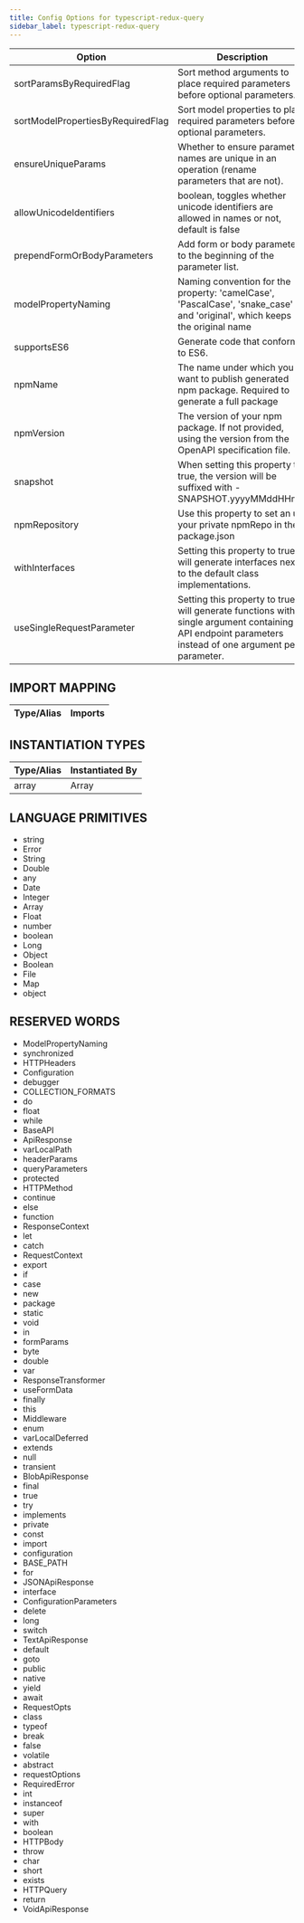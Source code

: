 ```yaml
---
title: Config Options for typescript-redux-query
sidebar_label: typescript-redux-query
---
```


| Option | Description | Values | Default |
| ------ | ----------- | ------ | ------- |
|sortParamsByRequiredFlag|Sort method arguments to place required parameters before optional parameters.| |true|
|sortModelPropertiesByRequiredFlag|Sort model properties to place required parameters before optional parameters.| |true|
|ensureUniqueParams|Whether to ensure parameter names are unique in an operation (rename parameters that are not).| |true|
|allowUnicodeIdentifiers|boolean, toggles whether unicode identifiers are allowed in names or not, default is false| |false|
|prependFormOrBodyParameters|Add form or body parameters to the beginning of the parameter list.| |false|
|modelPropertyNaming|Naming convention for the property: 'camelCase', 'PascalCase', 'snake_case' and 'original', which keeps the original name| |camelCase|
|supportsES6|Generate code that conforms to ES6.| |false|
|npmName|The name under which you want to publish generated npm package. Required to generate a full package| |null|
|npmVersion|The version of your npm package. If not provided, using the version from the OpenAPI specification file.| |1.0.0|
|snapshot|When setting this property to true, the version will be suffixed with -SNAPSHOT.yyyyMMddHHmm| |false|
|npmRepository|Use this property to set an url your private npmRepo in the package.json| |null|
|withInterfaces|Setting this property to true will generate interfaces next to the default class implementations.| |false|
|useSingleRequestParameter|Setting this property to true will generate functions with a single argument containing all API endpoint parameters instead of one argument per parameter.| |true|

## IMPORT MAPPING

| Type/Alias | Imports |
| ---------- | ------- |


## INSTANTIATION TYPES

| Type/Alias | Instantiated By |
| ---------- | --------------- |
|array|Array|


## LANGUAGE PRIMITIVES

<ul data-columns="2" style="list-style-type: disc;-webkit-columns:2;-moz-columns:2;columns:2;-moz-column-fill:auto;column-fill:auto"><li>string</li>
<li>Error</li>
<li>String</li>
<li>Double</li>
<li>any</li>
<li>Date</li>
<li>Integer</li>
<li>Array</li>
<li>Float</li>
<li>number</li>
<li>boolean</li>
<li>Long</li>
<li>Object</li>
<li>Boolean</li>
<li>File</li>
<li>Map</li>
<li>object</li>
</ul>

## RESERVED WORDS

<ul data-columns="2" style="list-style-type: disc;-webkit-columns:2;-moz-columns:2;columns:2;-moz-column-fill:auto;column-fill:auto"><li>ModelPropertyNaming</li>
<li>synchronized</li>
<li>HTTPHeaders</li>
<li>Configuration</li>
<li>debugger</li>
<li>COLLECTION_FORMATS</li>
<li>do</li>
<li>float</li>
<li>while</li>
<li>BaseAPI</li>
<li>ApiResponse</li>
<li>varLocalPath</li>
<li>headerParams</li>
<li>queryParameters</li>
<li>protected</li>
<li>HTTPMethod</li>
<li>continue</li>
<li>else</li>
<li>function</li>
<li>ResponseContext</li>
<li>let</li>
<li>catch</li>
<li>RequestContext</li>
<li>export</li>
<li>if</li>
<li>case</li>
<li>new</li>
<li>package</li>
<li>static</li>
<li>void</li>
<li>in</li>
<li>formParams</li>
<li>byte</li>
<li>double</li>
<li>var</li>
<li>ResponseTransformer</li>
<li>useFormData</li>
<li>finally</li>
<li>this</li>
<li>Middleware</li>
<li>enum</li>
<li>varLocalDeferred</li>
<li>extends</li>
<li>null</li>
<li>transient</li>
<li>BlobApiResponse</li>
<li>final</li>
<li>true</li>
<li>try</li>
<li>implements</li>
<li>private</li>
<li>const</li>
<li>import</li>
<li>configuration</li>
<li>BASE_PATH</li>
<li>for</li>
<li>JSONApiResponse</li>
<li>interface</li>
<li>ConfigurationParameters</li>
<li>delete</li>
<li>long</li>
<li>switch</li>
<li>TextApiResponse</li>
<li>default</li>
<li>goto</li>
<li>public</li>
<li>native</li>
<li>yield</li>
<li>await</li>
<li>RequestOpts</li>
<li>class</li>
<li>typeof</li>
<li>break</li>
<li>false</li>
<li>volatile</li>
<li>abstract</li>
<li>requestOptions</li>
<li>RequiredError</li>
<li>int</li>
<li>instanceof</li>
<li>super</li>
<li>with</li>
<li>boolean</li>
<li>HTTPBody</li>
<li>throw</li>
<li>char</li>
<li>short</li>
<li>exists</li>
<li>HTTPQuery</li>
<li>return</li>
<li>VoidApiResponse</li>
</ul>

